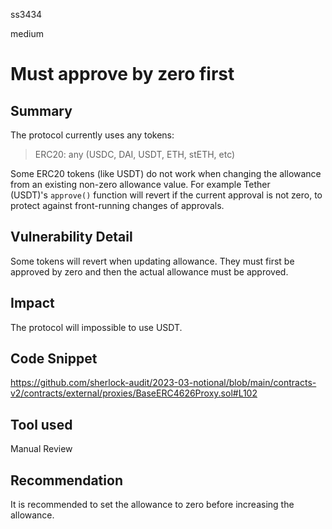 ss3434

medium

# Must approve by zero first

## Summary
The protocol currently uses any tokens:

>  ERC20: any (USDC, DAI, USDT, ETH, stETH, etc)

Some ERC20 tokens (like USDT) do not work when changing the allowance from an existing non-zero allowance value. For example Tether (USDT)'s `approve()` function will revert if the current approval is not zero, to protect against front-running changes of approvals.
## Vulnerability Detail
Some tokens will revert when updating allowance. They must first be approved by zero and then the actual allowance must be approved.
## Impact
The protocol will impossible to use USDT.
## Code Snippet
https://github.com/sherlock-audit/2023-03-notional/blob/main/contracts-v2/contracts/external/proxies/BaseERC4626Proxy.sol#L102
## Tool used

Manual Review

## Recommendation
It is recommended to set the allowance to zero before increasing the allowance.
